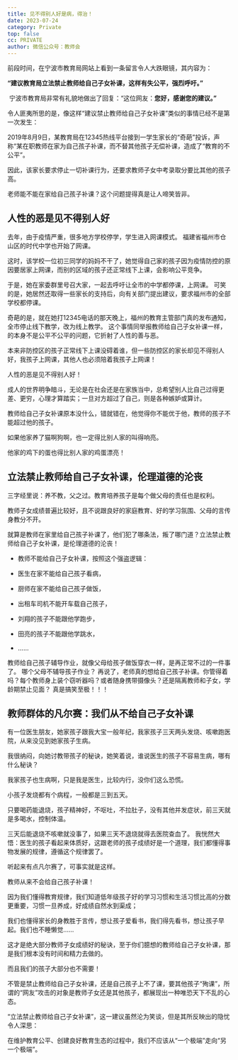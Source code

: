 ```yaml
---
title: 见不得别人好是病，得治！
date: 2023-07-24
category: Private
top: false
cc: PRIVATE
author: 微信公众号：教师会
---
```


前段时间，在宁波市教育局网站上看到一条留言令人大跌眼镜，其内容为：

**“建议教育局立法禁止教师给自己子女补课，这样有失公平，强烈呼吁。”**

 宁波市教育局非常有礼貌地做出了回复：“这位网友：**您好，感谢您的建议。”**
<!--more-->
令人匪夷所思的是，像这样“建议禁止教师给自己子女补课”类似的事情已经不是第一次发生：

2019年8月9日，某教育局在12345热线平台接到一学生家长的“奇葩”投诉，声称“某在职教师在家为自己孩子补课，而不替其他孩子无偿补课，造成了“教育的不公平”。

因此，该家长要求停止一切补课行为，还要求教师子女中考录取分要比其他的孩子高。

老师能不能在家给自己孩子补课？这个问题提得真是让人啼笑皆非。

## 人性的恶是见不得别人好

去年，由于疫情严重，很多地方学校停学，学生进入网课模式。
福建省福州市仓山区的时代中学也开始了网课。

这时，该学校一位初三同学的妈妈不干了，她觉得自己家的孩子因为疫情防控的原因要居家上网课，而别的区域的孩子还正常线下上课，会影响公平竞争。

于是，她在家委群里号召大家，一起去呼吁让全市的中学都停课，上网课。 可笑的是，她居然还取得一些家长的支持后，向有关部门提出建议，要求福州市的全部学校都停课。

奇葩的是，就在她打12345电话的那天晚上，福州的教育主管部门真的发布通知，全市停止线下教学，改为线上教学。 这个事情同举报教师给自己子女补课一样，的本身不是公平不公平的问题，它折射了人性的善与恶。

本来非防控区的孩子正常线下上课没碍着谁，但一些防控区的家长却见不得别人好，我孩子上网课，其他人也必须陪着我孩子上网课！

人性的恶是见不得别人好！

成人的世界明争暗斗，无论是在社会还是在家族当中，总希望别人比自己过得更差、更穷，心理才算踏实；一旦对方超过了自己，则是各种嫉妒或算计。

教师给自己子女补课原本没什么，错就错在，他觉得你不能优于他，教师的孩子不能超过他的孩子。

如果他家养了猫啊狗啊，也一定得比别人家的叫得响亮。

他家的鸡下的蛋也得比别人家的鸡蛋漂亮！

## 立法禁止教师给自己子女补课，伦理道德的沦丧

三字经里说：养不教，父之过。教育培养孩子是每个做父母的责任也是权利。

教师子女成绩普遍比较好，且不说跟良好的家庭教育、好的学习氛围、父母的言传身教分不开。

就算是教师在家里给自己孩子补课了，他们犯了哪条法，叛了哪门道？立法禁止教师给自己子女补课，是伦理道德的沦丧！
 
* 教师不能给自己子女补课，按照这个强盗逻辑：

 * 医生在家不能给自己孩子看病，
 
 * 厨师在家不能给自己孩子做饭，
 
 * 出租车司机不能开车载自己孩子，
 
 * 刘翔的孩子不能跟他学跑步，
 
 * 田亮的孩子不能跟他学跳水，
 
 * ……

教师给自己孩子辅导作业，就像父母给孩子做饭穿衣一样，是再正常不过的一件事了。
哪个父母不辅导孩子作业？ 再说了，老师真的想给自己孩子补课。你管得着吗？每个教师身上装个窃听器吗？或者随身携带摄像头？还是隔离教师和子女，学龄期禁止见面？
真是搞笑至极！！！

## 教师群体的凡尔赛：我们从不给自己子女补课
有一位医生朋友，她家孩子跟我大宝一般年纪，我家孩子三天两头发烧、咳嗽跑医院，从来没见到她家孩子生病。

我很纳闷，向她讨教带孩子的秘诀，她笑着说，谁说医生的孩子不容易生病，哪有什么秘诀？

我家孩子也生病啊，只是我是医生，比较内行，没你们这么恐慌。

小孩子发烧都有个病程，一般都是三到五天。

只要喝药能退烧，孩子精神好，不呕吐，不拉肚子，没有其他并发症状，前三天就是多喝水，控制体温。

三天后能退烧不咳嗽就没事了，如果三天不退烧就得去医院查血了。 我恍然大悟：医生的孩子看起来体质好，这跟老师的孩子成绩好是一个道理，我们都懂得事物发展的规律，遵循这个规律罢了。

听起来有点凡尔赛了，可事实就是这样。

教师从来不会给自己孩子补课！

因为我们懂得教育规律，我们知道低年级孩子好的学习习惯和生活习惯比高的分数更重要，习惯一旦养成，好成绩自然水到渠成；

我们也懂得家长的身教胜于言传，想让孩子爱看书，我们得先看书，想让孩子早起。我们也不睡懒觉……

这才是绝大部分教师子女成绩好的秘诀，至于你们臆想的教师给自己子女补课，那是我们根本没有时间和精力去做的。

而且我们的孩子大部分也不需要！

不管是禁止教师给自己子女补课，还是自己孩子上不了课，要其他孩子“殉课”，所谓的“网友”攻击的对象是教师子女还是其他孩子，都展现出一种唯恐天下不乱的心态。

“立法禁止教师给自己子女补课”，这一建议虽然沦为笑谈，但是其所反映出的隐忧令人深思：

在维护教育公平、创建良好教育生态的过程中，我们不应该从“一个极端”走向“另一个极端”。

